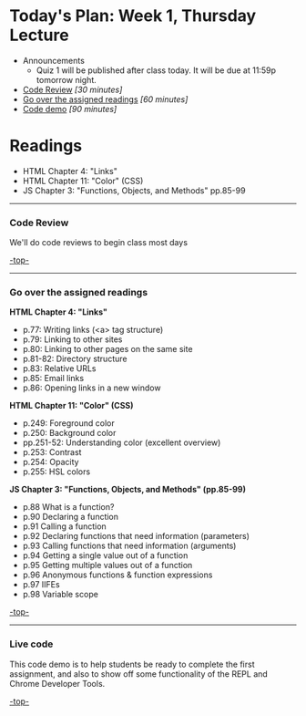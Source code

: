 <a id="top"></a>
# Today's Plan: Week 1, Thursday Lecture

- Announcements
  - Quiz 1 will be published after class today. It will be due at 11:59p tomorrow night.
- [Code Review](#codereview) *[30 minutes]*
- [Go over the assigned readings](#readings) *[60 minutes]*
- [Code demo](#code) *[90 minutes]*

# Readings

- HTML Chapter 4: "Links"
- HTML Chapter 11: "Color" (CSS)
- JS Chapter 3: "Functions, Objects, and Methods" pp.85-99

---

<a id="codereview"></a>
### Code Review

We'll do code reviews to begin class most days

[-top-](#top)

---

<a id="readings"></a>
### Go over the assigned readings

**HTML Chapter 4: "Links"**

- p.77: Writing links (\<a\> tag structure)
- p.79: Linking to other sites
- p.80: Linking to other pages on the same site
- p.81-82: Directory structure
- p.83: Relative URLs
- p.85: Email links
- p.86: Opening links in a new window

**HTML Chapter 11: "Color" (CSS)**

- p.249: Foreground color
- p.250: Background color
- pp.251-52: Understanding color (excellent overview)
- p.253: Contrast
- p.254: Opacity
- p.255: HSL colors

**JS Chapter 3: "Functions, Objects, and Methods" (pp.85-99)**

- p.88 	What is a function?
- p.90 	Declaring a function
- p.91 	Calling a function
- p.92 	Declaring functions that need information (parameters)
- p.93 	Calling functions that need information (arguments)
- p.94 	Getting a single value out of a function
- p.95 	Getting multiple values out of a function
- p.96 	Anonymous functions & function expressions
- p.97 	IIFEs
- p.98 	Variable scope

[-top-](#top)

---

<a id="code"></a>
### Live code

This code demo is to help students be ready to complete the first assignment, and also to show off some functionality of the REPL and Chrome Developer Tools.

[-top-](#top)
